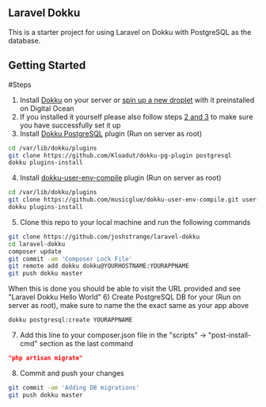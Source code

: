 ## Laravel Dokku

This is a starter project for using Laravel on Dokku with PostgreSQL as the database.


## Getting Started

#Steps

1) Install [Dokku](https://github.com/progrium/dokku#installing) on your server or [spin up a new droplet](https://www.digitalocean.com/community/articles/how-to-use-the-digitalocean-dokku-application) with it preinstalled on Digital Ocean
2) If you installed it yourself please also follow steps [2 and 3](https://www.digitalocean.com/community/articles/how-to-use-the-digitalocean-dokku-application) to make sure you have successfully set it up
3) Install [Dokku PostgreSQL](https://github.com/Kloadut/dokku-pg-plugin/) plugin (Run on server as root)
````bash
cd /var/lib/dokku/plugins
git clone https://github.com/Kloadut/dokku-pg-plugin postgresql
dokku plugins-install
````
4) Install [dokku-user-env-compile](https://github.com/musicglue/dokku-user-env-compile) plugin (Run on server as root)
````bash
cd /var/lib/dokku/plugins
git clone https://github.com/musicglue/dokku-user-env-compile.git user-env-compile
dokku plugins-install
````
5) Clone this repo to your local machine and run the following commands
````bash
git clone https://github.com/joshstrange/laravel-dokku
cd laravel-dokku
composer update
git commit -am 'Composer Lock File'
git remote add dokku dokku@YOURHOSTNAME:YOURAPPNAME
git push dokku master
````
When this is done you should be able to visit the URL provided and see "Laravel Dokku Hello World"
6) Create PostgreSQL DB for your (Run on server as root), make sure to name the the exact same as your app above
````bash
dokku postgresql:create YOURAPPNAME
````
7) Add this line to your composer.json file in the "scripts" -> "post-install-cmd" section as the last command
````json
"php artisan migrate"
````
8) Commit and push your changes
````bash
git commit -am 'Adding DB migrations'
git push dokku master
````

